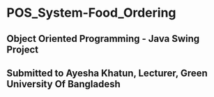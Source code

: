 # POS_System-Food_Ordering

## Object Oriented Programming - Java Swing Project
## Submitted to Ayesha Khatun, Lecturer, Green University Of Bangladesh
